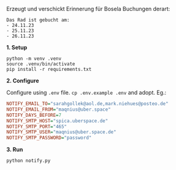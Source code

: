 Erzeugt und verschickt Erinnerung für Bosela Buchungen derart:

```
Das Rad ist gebucht am:
- 24.11.23
- 25.11.23
- 26.11.23
```

**1. Setup**

```shell
python -m venv .venv
source .venv/bin/activate
pip install -r requirements.txt
```

**2. Configure**

Configure using `.env` file. `cp .env.example .env` and adopt. Eg.:

```ini
NOTIFY_EMAIL_TO="sarahgollek@aol.de,mark.niehues@posteo.de"
NOTIFY_EMAIL_FROM="maqnius@uber.space"
NOTIFY_DAYS_BEFORE=7
NOTIFY_SMTP_HOST="spica.uberspace.de"
NOTIFY_SMTP_PORT="465"
NOTIFY_SMTP_USER="maqnius@uber.space.de"
NOTIFY_SMTP_PASSWORD="password"
```

**3. Run**

```shell
python notify.py
```